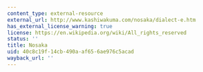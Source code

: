 ```yaml
---
content_type: external-resource
external_url: http://www.kashiwakuma.com/nosaka/dialect-e.htm
has_external_license_warning: true
license: https://en.wikipedia.org/wiki/All_rights_reserved
status: ''
title: Nosaka
uid: 40c8c19f-14cb-490a-af65-6ae976c5acad
wayback_url: ''
---
```

